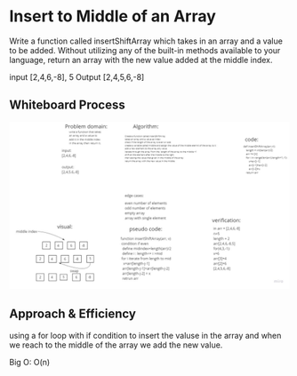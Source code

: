 # Insert to Middle of an Array
<!-- Description of the challenge -->
Write a function called insertShiftArray which takes in an array and a value to be added. Without utilizing any of the built-in methods available to your language, return an array with the new value added at the middle index.

input [2,4,6,-8], 5
Output  [2,4,5,6,-8]

## Whiteboard Process
<!-- Embedded whiteboard image -->
![alt](../insertshiftarray/ch2.jpg)

## Approach & Efficiency
<!-- What approach did you take? Discuss Why. What is the Big O space/time for this approach? -->
using a for loop with if condition to insert the valuse in the array and when we reach to the middle of the array we add the new value.

Big O: O(n)
